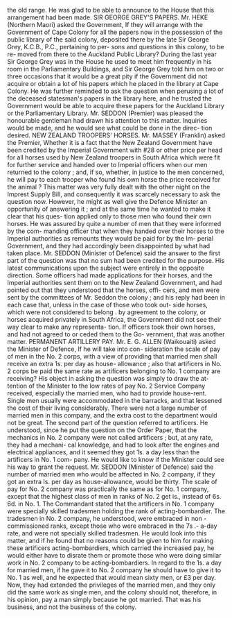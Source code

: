 the old range. He was glad to be able to announce to the House that this arrangement had been made. SIR GEORGE GREY'S PAPERS. Mr. HEKE (Northern Maori) asked the Government, If they will arrange with the Government of Cape Colony for all the papers now in the possession of the public library of the said colony, deposited there by the late Sir George Grey, K.C.B., P.C., pertaining to per- sons and questions in this colony, to be re- moved from there to the Auckland Public Library? During the last year Sir George Grey was in the House he used to meet him frequently in his room in the Parliamentary Buildings, and Sir George Grey told him on two or three occasions that it would be a great pity if the Government did not acquire or obtain a lot of his papers which he placed in the library at Cape Colony. He was further reminded to ask the question when perusing a lot of the deceased statesman's papers in the library here, and he trusted the Government would be able to acquire these papers for the Auckland Library or the Parliamentary Library. Mr. SEDDON (Premier) was pleased the honourable gentleman had drawn his attention to this matter. Inquiries would be made, and he would see what could be done in the direc- tion desired. NEW ZEALAND TROOPERS' HORSES. Mr. MASSEY (Franklin) asked the Premier, Whether it is a fact that the New Zealand Government have been credited by the Imperial Government with #28 or other price per head for all horses used by New Zealand troopers in South Africa which were fit for further service and handed over to Imperial officers when our men returned to the colony ; and, if so, whether, in justice to the men concerned, he will pay to each trooper who found his own horse the price received for the animal ? This matter was very fully dealt with the other night on the Imprest Supply Bill, and consequently it was scarcely necessary to ask the question now. However, he might as well give the Defence Minister an opportunity of answering it ; and at the same time he wanted to make it clear that his ques- tion applied only to those men who found their own horses. He was assured by quite a number of men that they were informed by the com- manding officer that when they handed over their horses to the Imperial authorities as remounts they would be paid for by the Im- perial Government, and they had accordingly been disappointed by what had taken place. Mr. SEDDON (Minister of Defence) said the answer to the first part of the question was that no sum had been credited for the purpose. His latest communications upon the subject were entirely in the opposite direction. Some officers had made applications for their horses, and the Imperial authorities sent them on to the New Zealand Government, and had pointed out that they understood that the horses, offi- cers, and men were sent by the committees of Mr. Seddon the colony ; and his reply had been in each case that, unless in the case of those who took out- side horses, which were not considered to belong . by agreement to the colony, or horses acquired privately in South Africa, the Government did not see their way clear to make any representa- tion. If officers took their own horses, and had not agreed to or ceded them to the Go- vernment, that was another matter. PERMANENT ARTILLERY PAY. Mr. E. G. ALLEN (Waikouaiti) asked the Minister of Defence, If he will take into con- sideration the scale of pay of men in the No. 2 corps, with a view of providing that married men shall receive an extra 1s. per day as house- allowance ; also that artificers in No. 2 corps be paid the same rate as artificers belonging to No. 1 company are receiving? His object in asking the question was simply to draw the at- tention of the Minister to the low rates of pay No. 2 Service Company received, especially the married men, who had to provide house-rent. Single men usually were accommodated in the barracks, and that lessened the cost of their living considerably. There were not a large number of married men in this company, and the extra cost to the department would not be great. The second part of the question referred to artificers. He understood, since he put the question on the Order Paper, that the mechanics in No. 2 company were not called artificers ; but, at any rate, they had a mechani- cal knowledge, and had to look after the engines and electrical appliances, and it seemed they got 1s. a day less than the artificers in No. 1 com- pany. He would like to know if the Minister could see his way to grant the request. Mr. SEDDON (Minister of Defence) said the number of married men who would be affected in No. 2 company, if they got an extra Is. per day as house-allowance, would be thirty. The scale of pay for No. 2 company was practically the same as for No. 1 company, except that the highest class of men in ranks of No. 2 get is., instead of 6s. 6d. in No. 1. The Commandant stated that the artificers in No. 1 company were specially skilled tradesmen holding the rank of acting-bombardier. The tradesmen in No. 2 company, he understood, were embraced in non - commissioned ranks, except those who were embraced in the 7s .- a-day rate, and were not specially skilled tradesmen. He would look into this matter, and if he found that no reasons could be given to him for making these artificers acting-bombardiers, which carried the increased pay, he would either have to disrate them or promote those who were doing similar work in No. 2 company to be acting-bombardiers. In regard to the 1s. a day for married men, if he gave it to No. 2 company he should have to give it to No. 1 as well, and he expected that would mean sixty men, or £3 per day. Now, they had extended the privileges of the married men, and they only did the same work as single men, and the colony should not, therefore, in his opinion, pay a man simply because he got married. That was his business, and not the business of the colony. 